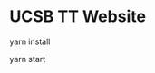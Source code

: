 # UCSB TT Website

yarn install

yarn start


<!-- {
    "name": "Daniella Polishchuk",
    "year": "Fourth Year Electrical Engineering",
    "hometown": "Fremont, CA",
    "why": "TT surrounds me with an extremely warm, fun, and encouraging environment. I grown and learned so much from people I feel very close to.",
    "what": "There is always going to be someone around that I am familiar with. We all have fun together and also help each other through academics and professional opportunities.",
    "about": "I am an electrical engineering major with interest in math, business, and art. I love to play the piano and practice kung fu.",
    "linkedin": "https://www.linkedin.com/in/daniella-polishchuk-354643229/",
    "image": "Daniella_Polishchuk.jpg"
}, -->